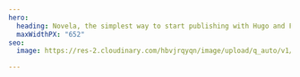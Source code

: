 ```yaml
---
hero:
  heading: Novela, the simplest way to start publishing with Hugo and Forestry.
  maxWidthPX: "652"
seo:
  image: https://res-2.cloudinary.com/hbvjrqyqn/image/upload/q_auto/v1/ghost-blog-images/C8A8B8E8-580F-4CB5-B928-9497C185CEC4.jpg

---
```

